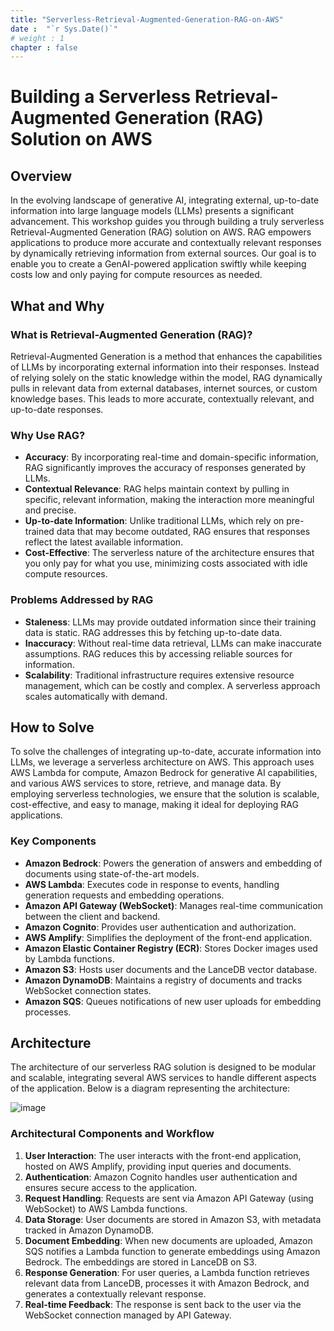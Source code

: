 ```yaml
---
title: "Serverless-Retrieval-Augmented-Generation-RAG-on-AWS"
date :  "`r Sys.Date()`" 
# weight : 1
chapter : false
---
```


# Building a Serverless Retrieval-Augmented Generation (RAG) Solution on AWS

## Overview

In the evolving landscape of generative AI, integrating external, up-to-date information into large language models (LLMs) presents a significant advancement. This workshop guides you through building a truly serverless Retrieval-Augmented Generation (RAG) solution on AWS. RAG empowers applications to produce more accurate and contextually relevant responses by dynamically retrieving information from external sources. Our goal is to enable you to create a GenAI-powered application swiftly while keeping costs low and only paying for compute resources as needed.

## What and Why

### What is Retrieval-Augmented Generation (RAG)?

Retrieval-Augmented Generation is a method that enhances the capabilities of LLMs by incorporating external information into their responses. Instead of relying solely on the static knowledge within the model, RAG dynamically pulls in relevant data from external databases, internet sources, or custom knowledge bases. This leads to more accurate, contextually relevant, and up-to-date responses.

### Why Use RAG?

- **Accuracy**: By incorporating real-time and domain-specific information, RAG significantly improves the accuracy of responses generated by LLMs.
- **Contextual Relevance**: RAG helps maintain context by pulling in specific, relevant information, making the interaction more meaningful and precise.
- **Up-to-date Information**: Unlike traditional LLMs, which rely on pre-trained data that may become outdated, RAG ensures that responses reflect the latest available information.
- **Cost-Effective**: The serverless nature of the architecture ensures that you only pay for what you use, minimizing costs associated with idle compute resources.

### Problems Addressed by RAG

- **Staleness**: LLMs may provide outdated information since their training data is static. RAG addresses this by fetching up-to-date data.
- **Inaccuracy**: Without real-time data retrieval, LLMs can make inaccurate assumptions. RAG reduces this by accessing reliable sources for information.
- **Scalability**: Traditional infrastructure requires extensive resource management, which can be costly and complex. A serverless approach scales automatically with demand.

## How to Solve

To solve the challenges of integrating up-to-date, accurate information into LLMs, we leverage a serverless architecture on AWS. This approach uses AWS Lambda for compute, Amazon Bedrock for generative AI capabilities, and various AWS services to store, retrieve, and manage data. By employing serverless technologies, we ensure that the solution is scalable, cost-effective, and easy to manage, making it ideal for deploying RAG applications.

### Key Components

- **Amazon Bedrock**: Powers the generation of answers and embedding of documents using state-of-the-art models.
- **AWS Lambda**: Executes code in response to events, handling generation requests and embedding operations.
- **Amazon API Gateway (WebSocket)**: Manages real-time communication between the client and backend.
- **Amazon Cognito**: Provides user authentication and authorization.
- **AWS Amplify**: Simplifies the deployment of the front-end application.
- **Amazon Elastic Container Registry (ECR)**: Stores Docker images used by Lambda functions.
- **Amazon S3**: Hosts user documents and the LanceDB vector database.
- **Amazon DynamoDB**: Maintains a registry of documents and tracks WebSocket connection states.
- **Amazon SQS**: Queues notifications of new user uploads for embedding processes.

## Architecture

The architecture of our serverless RAG solution is designed to be modular and scalable, integrating several AWS services to handle different aspects of the application. Below is a diagram representing the architecture:

![image](/images/white_architecture.png)

### Architectural Components and Workflow

1. **User Interaction**: The user interacts with the front-end application, hosted on AWS Amplify, providing input queries and documents.
2. **Authentication**: Amazon Cognito handles user authentication and ensures secure access to the application.
3. **Request Handling**: Requests are sent via Amazon API Gateway (using WebSocket) to AWS Lambda functions.
4. **Data Storage**: User documents are stored in Amazon S3, with metadata tracked in Amazon DynamoDB.
5. **Document Embedding**: When new documents are uploaded, Amazon SQS notifies a Lambda function to generate embeddings using Amazon Bedrock. The embeddings are stored in LanceDB on S3.
6. **Response Generation**: For user queries, a Lambda function retrieves relevant data from LanceDB, processes it with Amazon Bedrock, and generates a contextually relevant response.
7. **Real-time Feedback**: The response is sent back to the user via the WebSocket connection managed by API Gateway.

